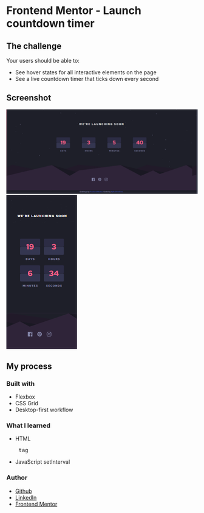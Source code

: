 # Frontend Mentor - Launch countdown timer

## The challenge

Your users should be able to:

- See hover states for all interactive elements on the page
- See a live countdown timer that ticks down every second

## Screenshot
![desktop-screenshot](/design/desktop.PNG?raw=true "Desktop")
![desktop-screenshot](/design/mobile.PNG?raw=true "Mobile")

## My process

### Built with
 - Flexbox
 - CSS Grid
 - Desktop-first workflow

### What I learned
 - HTML <pre> tag
 - JavaScript setInterval

### Author
- [Github](https://github.com/AyllaChristinne)
- [LinkedIn](https://www.linkedin.com/in/aylla-christinne-766892173/)
- [Frontend Mentor](https://www.frontendmentor.io/profile/AyllaChristinne)
